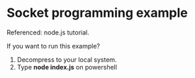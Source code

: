 # Socket programming example

Referenced: node.js tutorial.

If you want to run this example? 
1. Decompress to your local system.
2. Type <b>node index.js</b> on powershell
